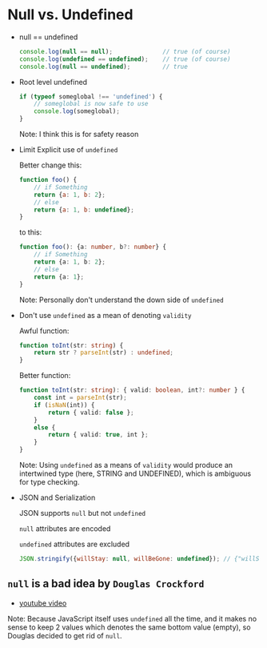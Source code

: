 # Null vs. Undefined

-   null == undefined

    ```JavaScript
    console.log(null == null); 			    // true (of course)
    console.log(undefined == undefined); 	// true (of course)
    console.log(null == undefined); 		// true
    ```

-   Root level undefined

    ```JavaScript
    if (typeof someglobal !== 'undefined') {
        // someglobal is now safe to use
        console.log(someglobal);
    }
    ```

    Note: I think this is for safety reason

-   Limit Explicit use of `undefined`

    Better change this:

    ```JavaScript
    function foo() {
        // if Something
        return {a: 1, b: 2};
        // else
        return {a: 1, b: undefined};
    }
    ```

    to this:

    ```TypeScript
    function foo(): {a: number, b?: number} {
        // if Something
        return {a: 1, b: 2};
        // else
        return {a: 1};
    }
    ```

    Note: Personally don't understand the down side of `undefined`

-   Don't use `undefined` as a mean of denoting `validity`

    Awful function:

    ```TypeScript
    function toInt(str: string) {
      	return str ? parseInt(str) : undefined;
    }
    ```

    Better function:

    ```TypeScript
    function toInt(str: string): { valid: boolean, int?: number } {
        const int = parseInt(str);
        if (isNaN(int)) {
          	return { valid: false };
        }
        else {
          	return { valid: true, int };
        }
    }
    ```

    Note: Using `undefined` as a means of `validity` would produce an intertwined type (here, STRING and UNDEFINED), which is ambiguous for type checking.

-   JSON and Serialization

    JSON supports `null` but not `undefined`

    `null` attributes are encoded

    `undefined` attributes are excluded

    ```JavaScript
    JSON.stringify({willStay: null, willBeGone: undefined}); // {"willStay": null}
    ```

## `null` is a bad idea by `Douglas Crockford`

-   [youtube video](https://www.youtube.com/watch?v=PSGEjv3Tqo0&feature=youtu.be&t=9m21s)

Note: Because JavaScript itself uses `undefined` all the time, and it makes no sense to keep 2 values which denotes the same bottom value (empty), so Douglas decided to get rid of `null`.
